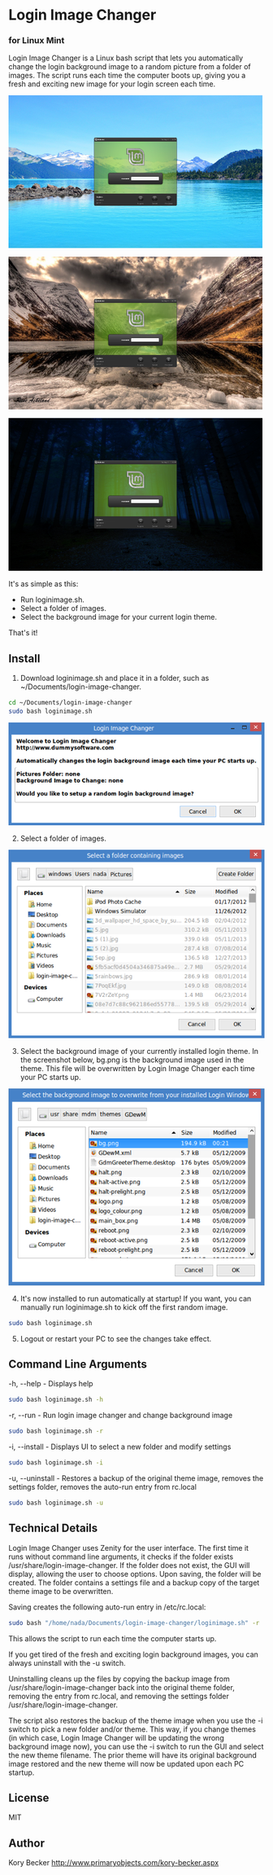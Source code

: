 Login Image Changer
=========
### for Linux Mint


Login Image Changer is a Linux bash script that lets you automatically change the login background image to a random picture from a folder of images. The script runs each time the computer boots up, giving you a fresh and exciting new image for your login screen each time.

![Screenshot 1](https://raw.githubusercontent.com/primaryobjects/loginimagechanger/master/screenshots/login1-500x300.png)

![Screenshot 2](https://raw.githubusercontent.com/primaryobjects/loginimagechanger/master/screenshots/login2-500x300.png)

![Screenshot 3](https://raw.githubusercontent.com/primaryobjects/loginimagechanger/master/screenshots/login3-500x300.png)

It's as simple as this:

- Run loginimage.sh.
- Select a folder of images.
- Select the background image for your current login theme.

That's it!

Install
---

1. Download loginimage.sh and place it in a folder, such as ~/Documents/login-image-changer.

```sh
cd ~/Documents/login-image-changer
sudo bash loginimage.sh
```

![Initial setup screen](https://raw.githubusercontent.com/primaryobjects/loginimagechanger/master/screenshots/screenshot1.png)

2. Select a folder of images.

![Select a folder of images](https://raw.githubusercontent.com/primaryobjects/loginimagechanger/master/screenshots/screenshot2.png)

3. Select the background image of your currently installed login theme. In the screenshot below, bg.png is the background image used in the theme. This file will be overwritten by Login Image Changer each time your PC starts up. 

![Select a background image from the current Login theme](https://raw.githubusercontent.com/primaryobjects/loginimagechanger/master/screenshots/screenshot3.png)

4. It's now installed to run automatically at startup! If you want, you can manually run loginimage.sh to kick off the first random image.
```sh
sudo bash loginimage.sh
```

5. Logout or restart your PC to see the changes take effect.

Command Line Arguments
---

-h, --help - Displays help
```sh
sudo bash loginimage.sh -h
```

-r, --run - Run login image changer and change background image
```sh
sudo bash loginimage.sh -r
```

-i, --install - Displays UI to select a new folder and modify settings
```sh
sudo bash loginimage.sh -i
```

-u, --uninstall - Restores a backup of the original theme image, removes the settings folder, removes the auto-run entry from rc.local
```sh
sudo bash loginimage.sh -u
```

Technical Details
---

Login Image Changer uses Zenity for the user interface. The first time it runs without command line arguments, it checks if the folder exists /usr/share/login-image-changer. If the folder does not exist, the GUI will display, allowing the user to choose options. Upon saving, the folder will be created. The folder contains a settings file and a backup copy of the target theme image to be overwritten.

Saving creates the following auto-run entry in /etc/rc.local:
```sh
sudo bash "/home/nada/Documents/login-image-changer/loginimage.sh" -r
```
This allows the script to run each time the computer starts up.

If you get tired of the fresh and exciting login background images, you can always uninstall with the -u switch.

Uninstalling cleans up the files by copying the backup image from /usr/share/login-image-changer back into the original theme folder, removing the entry from rc.local, and removing the settings folder /usr/share/login-image-changer.

The script also restores the backup of the theme image when you use the -i switch to pick a new folder and/or theme. This way, if you change themes (in which case, Login Image Changer will be updating the wrong background image now), you can use the -i switch to run the GUI and select the new theme filename. The prior theme will have its original background image restored and the new theme will now be updated upon each PC startup.

License
----

MIT

Author
----
Kory Becker
http://www.primaryobjects.com/kory-becker.aspx
